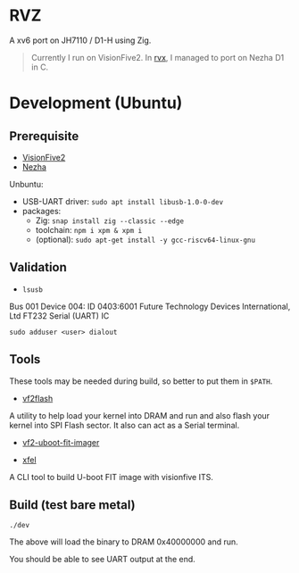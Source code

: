 # RVZ

A xv6 port on JH7110 / D1-H using Zig.

> Currently I run on VisionFive2. In [rvx](https://github.com/chaoyangnz/rvx), I managed to port on Nezha D1 in C.

# Development (Ubuntu)

## Prerequisite

- [VisionFive2](https://rvspace.org)
- [Nezha](https://d1.docs.aw-ol.com/en/d1_dev/)

Unbuntu:
- USB-UART driver: `sudo apt install libusb-1.0-0-dev`
- packages: 
    - Zig: `snap install zig --classic --edge`
    - toolchain: `npm i xpm & xpm i` 
    - (optional): `sudo apt-get install -y gcc-riscv64-linux-gnu`

## Validation

- `lsusb`

Bus 001 Device 004: ID 0403:6001 Future Technology Devices International, Ltd FT232 Serial (UART) IC

`sudo adduser <user> dialout`

## Tools

These tools may be needed during build, so better to put them in `$PATH`.

- [vf2flash](./tools/vf2flash/vf2flash)

A utility to help load your kernel into DRAM and run and also flash your kernel into SPI Flash sector. It also can act as a Serial terminal.

- [vf2-uboot-fit-imager](./tools/vf2-uboot-fit-imager/vf2-uboot-fit-imager)

- [xfel](https://github.com/xboot/xfel/tree/master/docs#linux-platform-1)

A CLI tool to build U-boot FIT image with visionfive ITS.

## Build (test bare metal)

```
./dev
```

The above will load the binary to DRAM 0x40000000 and run.

You should be able to see UART output at the end.
